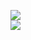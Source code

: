 [![](https://img.shields.io/badge/Made%20With-Github%20Spray-lightgrey.svg?style=for-the-badge&logo=github)](https://github.com/Annihil/github-spray#20301)  
[![](https://i.imgur.com/2DrTn0Z.gif)](https://github.com/Annihil/github-spray)